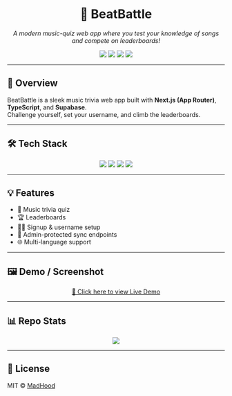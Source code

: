 <h1 align="center">🎵 BeatBattle</h1>
<p align="center">
  <i>A modern music-quiz web app where you test your knowledge of songs and compete on leaderboards!</i>
</p>

<p align="center">
  <img src="https://img.shields.io/github/languages/top/MadHoodx/beatbattle?style=for-the-badge&color=blue" />
  <img src="https://img.shields.io/github/last-commit/MadHoodx/beatbattle?style=for-the-badge&color=brightgreen" />
  <img src="https://img.shields.io/github/stars/MadHoodx/beatbattle?style=for-the-badge&color=yellow" />
  <img src="https://img.shields.io/github/license/MadHoodx/beatbattle?style=for-the-badge&color=orange" />
</p>

---

## 🎯 Overview
BeatBattle is a sleek music trivia web app built with **Next.js (App Router)**, **TypeScript**, and **Supabase**.  
Challenge yourself, set your username, and climb the leaderboards.

---

## 🛠 Tech Stack
<p align="center">
  <img src="https://img.shields.io/badge/Next.js-black?style=for-the-badge&logo=next.js" />
  <img src="https://img.shields.io/badge/TypeScript-blue?style=for-the-badge&logo=typescript" />
  <img src="https://img.shields.io/badge/Supabase-7B3FE4?style=for-the-badge&logo=supabase" />
  <img src="https://img.shields.io/badge/Youtube_API-red?style=for-the-badge&logo=youtube" />
</p>

---

## 💡 Features
- 🎵 Music trivia quiz  
- 🏆 Leaderboards  
- 🧑‍💻 Signup & username setup  
- 🔐 Admin-protected sync endpoints  
- 🌐 Multi-language support  

---

## 🖼 Demo / Screenshot
<p align="center">
  <a href="https://beat-battle-quiz-project.vercel.app" target="_blank">🔗 Click here to view Live Demo</a>
  </a>
</p>

---

## 📊 Repo Stats
<p align="center">
  <img src="https://github-readme-stats.vercel.app/api/pin/?username=MadHoodx&repo=beat-battle-quiz-project&theme=radical" />
</p>

---

## 📜 License
MIT © [MadHood]([https://github.com/MadHoodx])






